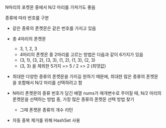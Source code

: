
N마리의 포켓몬 중에서 N/2 마리를 가져가도 좋음

종류에 따라 번호를 구분
- 같은 종류의 폰켓몬은 같은 번호를 가지고 있음
- 총 4마리의 폰켓몬
  - 3, 1, 2, 3
  - 4마리의 폰켓몬 중 2마리를 고르는 방법은 다음과 같이 6가지가 있음
  - (3, 1), (3, 2), (3, 3), (1, 2), (1, 3), (2, 3)
  - (3, 3) 을 제외한 5가지 => 5 / 2 => 2 (최댓값)

- 최대한 다양한 종류의 폰켓몬을 가지길 원하기 때문에, 최대한 많은 종류의 폰켓몬을 포함해서 N/2 마리를 선택하려고 함
  
- N마리 폰켓몬의 종류 번호가 담긴 배열 nums가 매개변수로 주어질 때, N/2 마리의 폰켓몬을 선택하는 방법 중, 가장 많은 종류의 폰켓몬 선택 방법 찾기
  - 그때 폰켓몬 종류의 개수 리턴

- 자동 중복 제거를 위해 HashSet 사용